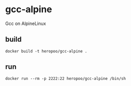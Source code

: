 # gcc-alpine

Gcc on AlpineLinux

## build 
```
docker build -t heropoo/gcc-alpine .
```

## run 
```
docker run --rm -p 2222:22 heropoo/gcc-alpine /bin/sh
```